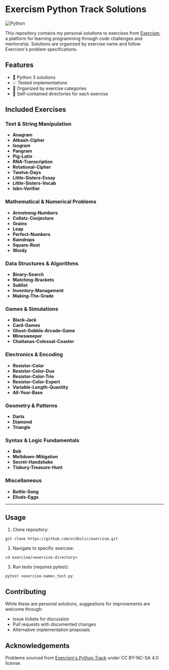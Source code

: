 # Exercism Python Track Solutions

![Python](https://img.shields.io/badge/python-3670A0?style=for-square&logo=python&logoColor=ffdd54)

This repository contains my personal solutions to exercises from [Exercism](https://exercism.org/), a platform for learning programming through code challenges and mentorship. Solutions are organized by exercise name and follow Exercism's problem specifications.

## Features
- 🐍 Python 3 solutions
- ✅ Tested implementations
- 🧩 Organized by exercise categories
- 📁 Self-contained directories for each exercise

## Included Exercises
### Text & String Manipulation  
- **Anagram**  
- **Atbash-Cipher**  
- **Isogram**  
- **Pangram**  
- **Pig-Latin**  
- **RNA-Transcription**  
- **Rotational-Cipher**  
- **Twelve-Days**  
- **Little-Sisters-Essay**  
- **Little-Sisters-Vocab**  
- **Isbn-Verifier**  

### Mathematical & Numerical Problems  
- **Armstrong-Numbers**  
- **Collatz-Conjecture**  
- **Grains**  
- **Leap**  
- **Perfect-Numbers**  
- **Raindrops**  
- **Square-Root**  
- **Wordy**  

### Data Structures & Algorithms  
- **Binary-Search**  
- **Matching-Brackets**  
- **Sublist**  
- **Inventory-Management**  
- **Making-The-Grade**  

### Games & Simulations  
- **Black-Jack**  
- **Card-Games**  
- **Ghost-Gobble-Arcade-Game**  
- **Minesweeper**  
- **Chaitanas-Colossal-Coaster**  

### Electronics & Encoding  
- **Resistor-Color**  
- **Resistor-Color-Duo**  
- **Resistor-Color-Trio**  
- **Resistor-Color-Expert**  
- **Variable-Length-Quantity**  
- **All-Your-Base**  

### Geometry & Patterns  
- **Darts**  
- **Diamond**  
- **Triangle**  

### Syntax & Logic Fundamentals  
- **Bob**  
- **Meltdown-Mitigation**  
- **Secret-Handshake**  
- **Tisbury-Treasure-Hunt**  

### Miscellaneous  
- **Bottle-Song**  
- **Eliuds-Eggs**

---

## Usage
1. Clone repository:
```
git clone https://github.com/vs3kulic/exercism.git
```

2. Navigate to specific exercise:
```
cd exercism/<exercise-directory>
```

3. Run tests (requires pytest):
```
pytest <exercise-name>_test.py
```

## Contributing
While these are personal solutions, suggestions for improvements are welcome through:
- Issue tickets for discussion
- Pull requests with documented changes
- Alternative implementation proposals

## Acknowledgements
Problems sourced from [Exercism's Python Track](https://exercism.org/tracks/python) under CC BY-NC-SA 4.0 license.
